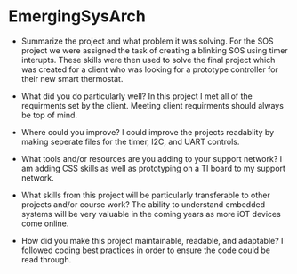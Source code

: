 # EmergingSysArch

- Summarize the project and what problem it was solving.
  For the SOS project we were assigned the task of creating a blinking SOS using timer interupts. These skills were then used to solve the final project which was created for a client who was looking for a prototype controller for their new smart thermostat.
  
- What did you do particularly well?
  In this project I met all of the requirments set by the client. Meeting client requirments should always be top of mind. 
  
- Where could you improve?
  I could improve the projects readablity by making seperate files for the timer, I2C, and UART controls. 
  
- What tools and/or resources are you adding to your support network?
  I am adding CSS skills as well as prototyping on a TI board to my support network. 
 
- What skills from this project will be particularly transferable to other projects and/or course work?
  The ability to understand embedded systems will be very valuable in the coming years as more iOT devices come online. 
  
- How did you make this project maintainable, readable, and adaptable?
  I followed coding best practices in order to ensure the code could be read through.
